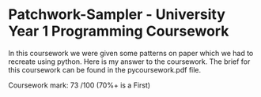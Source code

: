 # Patchwork-Sampler - University Year 1 Programming Coursework

In this coursework we were given some patterns on paper which we had to recreate using python. Here is my answer to the coursework.
The brief for this coursework can be found in the pycoursework.pdf file.

Coursework mark: 73 /100 (70%+ is a First)
